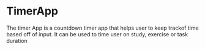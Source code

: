 # TimerApp

The timer App is a countdown timer app that helps user to keep trackof time based off of input. It can be used to time user on study, exercise or task duration
